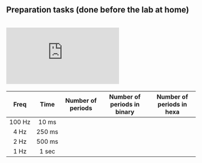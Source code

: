 
## Preparation tasks (done before the lab at home)
&nbsp;    
![equation](https://latex.codecogs.com/gif.latex?T_%7B_%7Bclk%7D%7D%20%3D%20%5Cfrac%7B%5E%7B1%7D%7D%7Bf_%7Bclk%7D%7D%20%3D%200.1%20ms)
&nbsp;

| **Freq** | **Time** | **Number of periods** | **Number of periods in binary** | **Number of periods in hexa** |
| :-: | :-: | :-: | :-: | :-: |
| 100&nbsp;Hz | 10&nbsp;ms |  |  |  |
| 4&nbsp;Hz | 250&nbsp;ms |  |  |  |
| 2&nbsp;Hz | 500&nbsp;ms |  |  |  |
| 1&nbsp;Hz | 1&nbsp;sec |  |  |  |
